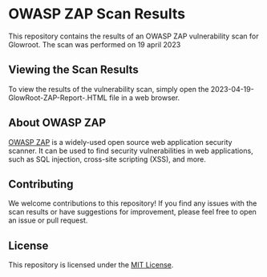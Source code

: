 # OWASP ZAP Scan Results

This repository contains the results of an OWASP ZAP vulnerability scan for Glowroot. The scan was performed on 19 april 2023

## Viewing the Scan Results

To view the results of the vulnerability scan, simply open the 2023-04-19-GlowRoot-ZAP-Report-.HTML file in a web browser.

## About OWASP ZAP

[OWASP ZAP](https://www.zaproxy.org/) is a widely-used open source web application security scanner. It can be used to find security vulnerabilities in web applications, such as SQL injection, cross-site scripting (XSS), and more.

## Contributing

We welcome contributions to this repository! If you find any issues with the scan results or have suggestions for improvement, please feel free to open an issue or pull request.

## License

This repository is licensed under the [MIT License](./LICENSE).

